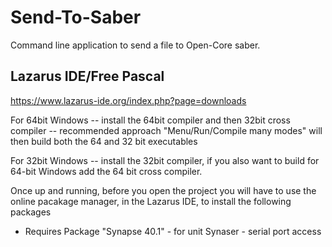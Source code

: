 # Send-To-Saber
Command line application to send a file to Open-Core saber.

## Lazarus IDE/Free Pascal
  https://www.lazarus-ide.org/index.php?page=downloads
  
  For 64bit Windows
  -- install the 64bit compiler and then 32bit cross compiler -- recommended approach
     "Menu/Run/Compile many modes" will then build both the 64 and 32 bit executables
  
  For 32bit Windows
  -- install the 32bit compiler, if you also want to build for 64-bit Windows add 
     the 64 bit cross compiler.

Once up and running, before you open the project you will have to use 
the online pacakage manager, in the Lazarus IDE, to install the following packages

* Requires Package "Synapse 40.1" - for unit Synaser - serial port access
